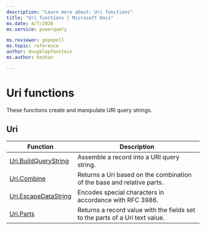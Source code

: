 ```yaml
---
description: "Learn more about: Uri functions"
title: "Uri functions | Microsoft Docs"
ms.date: 4/7/2020
ms.service: powerquery

ms.reviewer: gepopell
ms.topic: reference
author: dougklopfenstein
ms.author: bezhan

---
```

# Uri functions

These functions create and manipulate URI query strings.
  
## <a name="__toc360789843"></a>Uri  
  
|Function|Description|  
|------------|---------------|  
|[Uri.BuildQueryString](uri-buildquerystring.md) | Assemble a record into a URI query string.|
|[Uri.Combine](uri-combine.md)|Returns a Uri based on the combination of the base and relative parts.|  
|[Uri.EscapeDataString](uri-escapedatastring.md) | Encodes special characters in accordance with RFC 3986.|
|[Uri.Parts](uri-parts.md)|Returns a record value with the fields set to the parts of a Uri text value.|  
  
